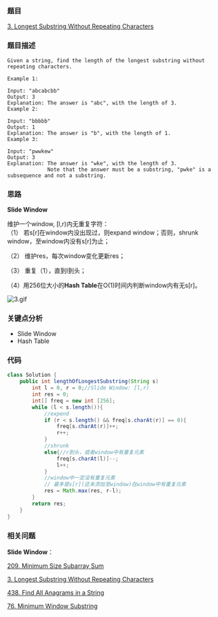 ### 题目
[3. Longest Substring Without Repeating Characters](https://leetcode.com/problems/longest-substring-without-repeating-characters/)
### 题目描述
```
Given a string, find the length of the longest substring without repeating characters.

Example 1:

Input: "abcabcbb"
Output: 3 
Explanation: The answer is "abc", with the length of 3. 
Example 2:

Input: "bbbbb"
Output: 1
Explanation: The answer is "b", with the length of 1.
Example 3:

Input: "pwwkew"
Output: 3
Explanation: The answer is "wke", with the length of 3. 
             Note that the answer must be a substring, "pwke" is a subsequence and not a substring.
```

### 思路
**Slide Window**

维护一个window, [l,r)内无重复字符：  
（1） 若s[r]在window内没出现过，则expand window；否则，shrunk window，至window内没有s[r]为止；

（2） 维护res，每次window变化更新res；

（3） 重复（1），直到l到头；

（4）用256位大小的**Hash Table**在O(1)时间内判断window内有无s[r]。

![3.gif](../assets/3.gif)

### 关键点分析
* Slide Window
* Hash Table
### 代码
```java
class Solution {
    public int lengthOfLongestSubstring(String s) 
        int l = 0, r = 0;//Slide Window: [l,r)
        int res = 0;
        int[] freq = new int [256];
        while (l < s.length()){
            //expend
            if (r < s.length() && freq[s.charAt(r)] == 0){
                freq[s.charAt(r)]++;
                r++;
            }
            //shrunk
            else{//r到头，或者window中有重复元素
                freq[s.charAt(l)]--;
                l++;
            }
            //window中一定没有重复元素
            // 最多是s[r](还未添加至window)在window中有重复元素
            res = Math.max(res, r-l);
        }
        return res;
    }
}
```

### 相关问题
**Slide Window**：

[209. Minimum Size Subarray Sum](https://github.com/zhangbotong/LeetCode/blob/master/problems/1.%20Array/209.%20Minimum%20Size%20Subarray%20Sum.md)

[3. Longest Substring Without Repeating Characters](https://github.com/zhangbotong/LeetCode/blob/master/problems/1.%20Array/3.%20Longest%20Substring%20Without%20Repeating%20Characters(%E6%9C%80%E9%95%BF%E5%AD%90%E4%B8%B2%E6%97%A0%E9%87%8D%E5%A4%8D%E5%AD%97%E7%AC%A6).md)

[438. Find All Anagrams in a String](https://github.com/zhangbotong/LeetCode/blob/master/problems/1.%20Array/438.%20Find%20All%20Anagrams%20in%20a%20String.md)

[76. Minimum Window Substring](https://github.com/zhangbotong/LeetCode/blob/master/problems/1.%20Array/76.%20Minimum%20Window%20Substring.md)